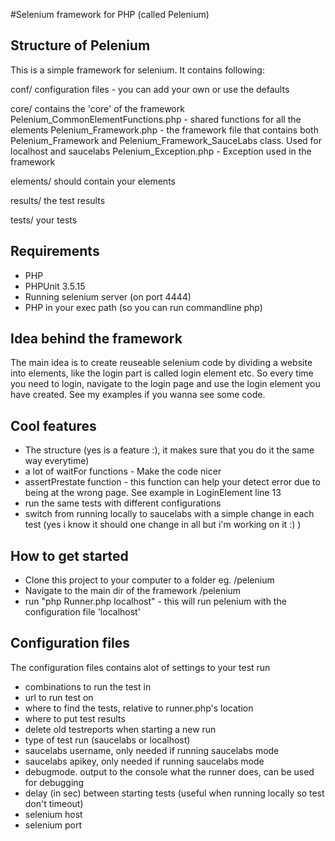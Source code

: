 #Selenium framework for PHP (called Pelenium)

## Structure of Pelenium

This is a simple framework for selenium. It contains following:

conf/
    configuration files - you can add your own or use the defaults

core/
    contains the 'core' of the framework
    Pelenium_CommonElementFunctions.php - shared functions for all the elements
    Pelenium_Framework.php - the framework file that contains both Pelenium_Framework and Pelenium_Framework_SauceLabs class. Used for localhost and saucelabs
    Pelenium_Exception.php - Exception used in the framework

elements/
    should contain your elements

results/
    the test results

tests/
    your tests

## Requirements

* PHP
* PHPUnit 3.5.15
* Running selenium server (on port 4444)
* PHP in your exec path (so you can run commandline php)

## Idea behind the framework

The main idea is to create reuseable selenium code by dividing a website into elements, like the login part is called login element etc. So every time you need to login, navigate to the login page
and use the login element you have created. See my examples if you wanna see some code.

## Cool features

* The structure (yes is a feature :), it makes sure that you do it the same way everytime)
* a lot of waitFor functions - Make the code nicer
* assertPrestate function - this function can help your detect error due to being at the wrong page. See example in LoginElement line 13
* run the same tests with different configurations
* switch from running locally to saucelabs with a simple change in each test (yes i know it should one change in all but i'm working on it :) )

## How to get started

* Clone this project to your computer to a folder eg. /pelenium
* Navigate to the main dir of the framework /pelenium
* run "php Runner.php localhost" - this will run pelenium with the configuration file 'localhost'

## Configuration files

The configuration files contains alot of settings to your test run

* combinations to run the test in
* url to run test on
* where to find the tests, relative to runner.php's location
* where to put test results
* delete old testreports when starting a new run
* type of test run (saucelabs or localhost)
* saucelabs username, only needed if running saucelabs mode
* saucelabs apikey, only needed if running saucelabs mode
* debugmode. output to the console what the runner does, can be used for debugging
* delay (in sec) between starting tests (useful when running locally so test don't timeout)
* selenium host
* selenium port
